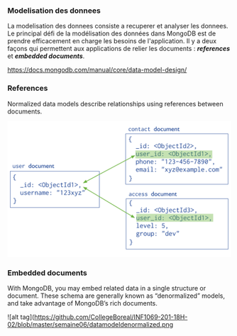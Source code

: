 ### Modelisation des donnees ###

La modelisation des donnees consiste a recuperer et analyser les donnees. Le principal défi de la modélisation des données dans MongoDB est de prendre efficacement en charge les besoins de l'application. Il y a deux façons qui permettent aux applications de relier les documents : ***references*** et ***embedded documents***.

https://docs.mongodb.com/manual/core/data-model-design/

### References ###

Normalized data models describe relationships using references between documents.

![alt tag](https://github.com/CollegeBoreal/INF1069-201-18H-02/blob/master/semaine06/data-model-normalized.png)


### Embedded documents ###

With MongoDB, you may embed related data in a single structure or document. These schema are generally known as “denormalized” models, and take advantage of MongoDB’s rich documents.

![alt tag](https://github.com/CollegeBoreal/INF1069-201-18H-02/blob/master/semaine06/datamodeldenormalized.png
